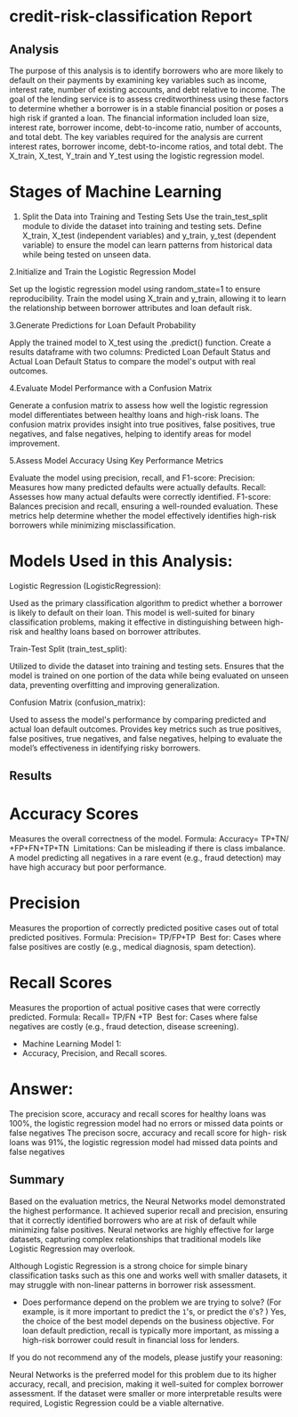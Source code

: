 # credit-risk-classification Report 

 ## Analysis 
The purpose of this analysis is to identify borrowers who are more likely to default on their payments by examining key variables such as income, interest rate, number of existing accounts, and debt relative to income. The goal of the lending service is to assess creditworthiness using these factors to determine whether a borrower is in a stable financial position or poses a high risk if granted a loan.
The financial information included loan size, interest rate, borrower income, debt-to-income ratio, number of accounts, and total debt. The key variables required for the analysis are current interest rates, borrower income, debt-to-income ratios, and total debt. The X_train, X_test, Y_train and Y_test using the logistic regression model. 


# Stages of Machine Learning
  
1. Split the Data into Training and Testing Sets
Use the train_test_split module to divide the dataset into training and testing sets.
Define X_train, X_test (independent variables) and y_train, y_test (dependent variable) to ensure the model can learn patterns from historical data while being tested on unseen data.

2.Initialize and Train the Logistic Regression Model

Set up the logistic regression model using random_state=1 to ensure reproducibility.
Train the model using X_train and y_train, allowing it to learn the relationship between borrower attributes and loan default risk.

3.Generate Predictions for Loan Default Probability

Apply the trained model to X_test using the .predict() function.
Create a results dataframe with two columns: Predicted Loan Default Status and Actual Loan Default Status to compare the model's output with real outcomes.

4.Evaluate Model Performance with a Confusion Matrix

Generate a confusion matrix to assess how well the logistic regression model differentiates between healthy loans and high-risk loans.
The confusion matrix provides insight into true positives, false positives, true negatives, and false negatives, helping to identify areas for model improvement.

5.Assess Model Accuracy Using Key Performance Metrics

Evaluate the model using precision, recall, and F1-score:
Precision: Measures how many predicted defaults were actually defaults.
Recall: Assesses how many actual defaults were correctly identified.
F1-score: Balances precision and recall, ensuring a well-rounded evaluation.
These metrics help determine whether the model effectively identifies high-risk borrowers while minimizing misclassification.

# Models Used in this Analysis: 

Logistic Regression (LogisticRegression):

Used as the primary classification algorithm to predict whether a borrower is likely to default on their loan.
This model is well-suited for binary classification problems, making it effective in distinguishing between high-risk and healthy loans based on borrower attributes.

Train-Test Split (train_test_split):

Utilized to divide the dataset into training and testing sets.
Ensures that the model is trained on one portion of the data while being evaluated on unseen data, preventing overfitting and improving generalization.


Confusion Matrix (confusion_matrix):

Used to assess the model's performance by comparing predicted and actual loan default outcomes.
Provides key metrics such as true positives, false positives, true negatives, and false negatives, helping to evaluate the model’s effectiveness in identifying risky borrowers.

## Results 

# Accuracy Scores
Measures the overall correctness of the model.
Formula:
Accuracy= 
TP+TN/
+FP+FN+TP+TN
​ 
Limitations:
Can be misleading if there is class imbalance.
A model predicting all negatives in a rare event (e.g., fraud detection) may have high accuracy but poor performance.

# Precision
Measures the proportion of correctly predicted positive cases out of total predicted positives.
Formula:
Precision= 
TP/FP+TP
​ 
Best for:
Cases where false positives are costly (e.g., medical diagnosis, spam detection).

# Recall Scores 
Measures the proportion of actual positive cases that were correctly predicted.
Formula:
Recall= 
TP/FN +TP
​
Best for:
Cases where false negatives are costly (e.g., fraud detection, disease screening).

* Machine Learning Model 1:
*  Accuracy, Precision, and Recall scores.
  # Answer:
The precision score, accuracy and recall scores for healthy loans was 100%, the logistic regression model had no errors or missed data points or false negatives
The precison socre, accuracy and recall score for high- risk loans was 91%, the logistic regression model had missed data points and false negatives 

## Summary 

Based on the evaluation metrics, the Neural Networks model demonstrated the highest performance.
It achieved superior recall and precision, ensuring that it correctly identified borrowers who are at risk of default while minimizing false positives.
Neural networks are highly effective for large datasets, capturing complex relationships that traditional models like Logistic Regression may overlook.

Although Logistic Regression is a strong choice for simple binary classification tasks such as this one and works well with smaller datasets, it may struggle with non-linear patterns in borrower risk assessment.

* Does performance depend on the problem we are trying to solve? (For example, is it more important to predict the `1`'s, or predict the `0`'s? )
Yes, the choice of the best model depends on the business objective.
For loan default prediction, recall is typically more important, as missing a high-risk borrower could result in financial loss for lenders.
   

If you do not recommend any of the models, please justify your reasoning:

Neural Networks is the preferred model for this problem due to its higher accuracy, recall, and precision, making it well-suited for complex borrower assessment.
If the dataset were smaller or more interpretable results were required, Logistic Regression could be a viable alternative.


